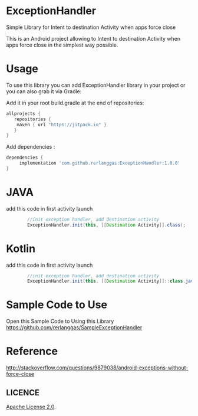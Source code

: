 # ExceptionHandler
Simple Library for Intent to destination Activity when apps force close

This is an Android project allowing to Intent to destination Activity when apps force close in the simplest way possible.

# Usage
To use this library you can add ExceptionHandler library in your project or you can also grab it via Gradle:

Add it in your root build.gradle at the end of repositories:

```gradle
allprojects {
   repositories {
    maven { url "https://jitpack.io" }
   }
}
```

Add dependencies :
```gradle
dependencies {
     implementation 'com.github.rerlanggas:ExceptionHandler:1.0.0'
}
```
# JAVA
add this code in first activity launch
```java
        //init exception handler, add destination activity
        ExceptionHandler.init(this, [[Destination Activity]].class);
```

# Kotlin
add this code in first activity launch
```java
        //init exception handler, add destination activity
        ExceptionHandler.init(this, [[Destination Activity]]::class.java);
```


# Sample Code to Use
Open this Sample Code to Using this Library
https://github.com/rerlanggas/SampleExceptionHandler

# Reference
http://stackoverflow.com/questions/9879038/android-exceptions-without-force-close

LICENCE
-----
 [Apache License 2.0](http://www.apache.org/licenses/LICENSE-2.0).
